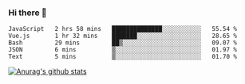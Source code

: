 ### Hi there 👋



<!--
**webB1an/webB1an** is a ✨ _special_ ✨ repository because its `README.md` (this file) appears on your GitHub profile.

Here are some ideas to get you started:

- 🔭 I’m currently working on ...
- 🌱 I’m currently learning ...
- 👯 I’m looking to collaborate on ...
- 🤔 I’m looking for help with ...
- 💬 Ask me about ...
- 📫 How to reach me: ...
- 😄 Pronouns: ...
- ⚡ Fun fact: ...
-->

<!--START_SECTION:waka-->
```text
JavaScript   2 hrs 58 mins   ██████████████░░░░░░░░░░░   55.54 % 
Vue.js       1 hr 32 mins    ███████░░░░░░░░░░░░░░░░░░   28.65 % 
Bash         29 mins         ██▒░░░░░░░░░░░░░░░░░░░░░░   09.07 % 
JSON         6 mins          ▒░░░░░░░░░░░░░░░░░░░░░░░░   01.97 % 
Text         5 mins          ▒░░░░░░░░░░░░░░░░░░░░░░░░   01.70 % 
```
<!--END_SECTION:waka-->


[![Anurag's github stats](https://github-readme-stats.vercel.app/api?username=webB1an&show_icons=true&theme=radical)](https://github.com/anuraghazra/github-readme-stats)

